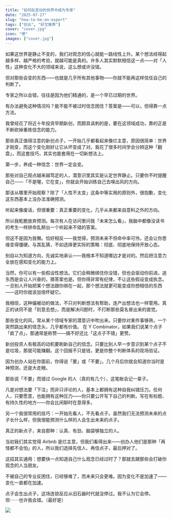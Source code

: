 ```yaml
---
title: "如何在变动的世界中成为专家"
date: "2025-07-27"
slug: "how-to-be-an-expert"
tags: ["创业", "好文推荐"]
cover: "cover.jpg"
icon: "😎"
images: ["cover.jpg"]
---
```

如果这世界是静止不变的，我们对观念的信心就能一路线性上升。某个想法经得起越多样、越严格的考验，就越可能是真的。许多人其实默默相信这一点——对「人性」这种变化不大的领域来说，这么想或许没错。



但对那些会变的东西——也就是几乎所有其他事物——你就不能再这样信任自己的判断了。



专家之所以会错，往往是因为他们精通的，是一个早已过期的世界。



有办法避免这种情况吗？能不能不被过时信念困住？答案是——可以，但得靠一点方法。



我曾经花了将近十年投资早期新创，而颇具讽刺的是，要在这领域成功，靠的正是不断砍掉重练信念的能力。



那些真正值得注意的新创点子，一开始几乎都看起来像烂主意，原因很简单：世界才刚变，而这个变化刚好让它从坏变成了对。我花了很多时间学会分辨这种「翻盘」，而这套技巧，其实也能套用在一切新想法上。



第一步，养成一种信念：世界一定会变。



那些对自己观点越来越笃定的人，潜意识里其实是认定世界静止。只要你不时提醒自己——「不是喔，它在变」，你就会开始训练自己去嗅出风的方向。



那该从哪里开始观察？除了「人性不太变」这条中等实用的原则外，很抱歉，变化这东西基本上没办法准确预测。



听起来像废话，但很重要：真正重要的变化，几乎从来都来自意料之外的方向。



所以我乾脆放弃预测。每次有人在访问里问我「未来怎么看」，我脑中都像没读书的考生一样拼命乱掰出一个听起来不错的答案。



但这不是因为我懒。恰好相反——我觉得，预测未来不但命中率可怜，还会让你思维变得僵硬。与其乱猜，不如选择更实际的策略：彻底、彻底地保持开放心态。



别自以为知道方向，先诚实地承认——我根本不知道哪边才是对的。然后把注意力全放在感知变化的能力上。



当然，你可以有一些假设性想法。它们会稍微绑住你没错，但也会驱动你前进。追东西是会让人兴奋的，猜答案也是。但你得非常有纪律，不让这些假设变成执念。
一旦别人开始把某个想法跟你绑在一起，那个想法就更可能变成你想相信的东西——这时你就该加倍怀疑它。



我相信，这种偏被动的做法，不只对判断想法有帮助，连产出想法也一样管用。真正的诀窍不是「刻意去想」，而是解决问题时，不打断那些莫名冒出来的直觉。



那些变化的风，常从某个领域专家的潜意识中吹出来。只要你对某件事够熟，一个突然跳出来的怪念头，几乎都有价值。
在 Y Combinator，如果我们说某个点子「疯了点」，那通常是称赞——搞不好还比「这点子不错」更赞。



新创投资人有极高的动机要刷新自己的信念。只要比别人早一步意识到某个点子不是垃圾，那就可能赚翻。这个回报不只是钱，更是你整个判断体系的现场验证。



因为创办人站在你面前，你得说「要」或「不要」，几个月后你就会知道你当时是神预测，还是大走眼。



那些说「不要」而错过 Google 的人（真的有几个），这笔帐会记一辈子。



凡是对想法要「下注」而非只评论的人，基本上都拥有这种自我纠错压力。任何人，只要愿意，也能拥有这种压力——你只要公开写下自己的判断。写在有标题、有持久性的地方——你会比闲聊时在意得多。



另一个我很常用的技巧：一开始先看人，不先看点子。虽然我们无法预测未来的点子长什么样，但我很能预测什么样的人会生出未来的点子。



真正的新点子，来自那种：认真、有劲、脑袋够独立的人。



当初我们其实觉得 Airbnb 是烂主意，但我们看得出来——创办人他们是那种「再怪都不会怕」的人，所以我们选择先信人、再信点子，最后押对了。



这招其实通用：想要快一点知道自己什么观念已经过时了？那就去跟那些会打破你观念的人当朋友。



不被自己的专业反困住，已经够难了，而未来只会更难。因为变化不是加速了——变化一直都在加速。



点子会生出点子，这场连锁反应从旧石器时代就没停过。我不认为它会停。
但⋯⋯也许我会错。（最好是）




![](https://prod-files-secure.s3.us-west-2.amazonaws.com/112d0858-5090-4d34-a606-b75eb8d65fd2/46476355-9cf3-4e99-9b7a-3531bc426380/1000202064.png?X-Amz-Algorithm=AWS4-HMAC-SHA256&X-Amz-Content-Sha256=UNSIGNED-PAYLOAD&X-Amz-Credential=ASIAZI2LB466Q3JTDGG3%2F20250905%2Fus-west-2%2Fs3%2Faws4_request&X-Amz-Date=20250905T133635Z&X-Amz-Expires=3600&X-Amz-Security-Token=IQoJb3JpZ2luX2VjEA0aCXVzLXdlc3QtMiJHMEUCIQDRSqLmnLrACCjUSqplUV7X6KJFd4YGClPtV24QuPaMgQIgPamo7kKm61pufqfDnbZEOFznClOcrNQ2qKs%2FwU1bsDsq%2FwMIdhAAGgw2Mzc0MjMxODM4MDUiDMgyrVZRaeKh46QQByrcA9G%2FnF3dfVTrNPbBZChSuzfcZZ3IGhu1yYyHKAdB879Nzqy4r6Dn%2F5COpTFwqOGDuiSwTMj8nOe%2FwW%2B3WyTBiDI3rWvOuwffcNNYYtRmcpJ6PMibpvqFuH%2Bj91bJxxx5Og2fC4tkkkIhWR201AFiVR0GkcT%2FCe44zEUx78pdFpNttLxEUtmwZxV6gN%2FKm58QwNulmhHM4E4Q2a4ZpQsYu1UofsmrfRSVGA5A4u1mBptQhr80TDhqXUo%2BXz8uzkoqjAOWzRar7kF8WhzWQ4CctgQukO7AHTJGCU4RP0DbbtKtaMupPvSac06ilxlBVJqLpnrLmaqqyHzgax%2B56mIQkLOjPEXmPydsyMq41td53hTR2MOzzrlkr5%2FbM9wDqPVLLX4hiSuz1eSbxYIAuzIan4s4EcFYcO81UkZ3zwxuch0rOMw9ZS1nKlfOjKKh8SBFtZGh5pZ6Fu2Pte1INB54W%2Bop%2BCPRMVBN284jOIlZaNxKDuqw5h7N9kjINFSpp%2BiNQrGIwkTzCj3kF04zDF0fh15aoKxjGshpgMtPAul2Z%2F1nw2HgOkwiH%2BGxCUXf4zesmyBxVx6DlcvUL4%2BQotbNnwg%2BXFqHmuWqbkO99kCJ3JvuOpVjEXr3ZJMb%2FtLLMJm268UGOqUBFCoTfOpqm8ye8YsWy7VgrzlA1soBxR%2B1x5lA826xggUPHoVsKKPFH2bYEgborKejbeivO5PeIuoXk%2Fyiaci3NEVYbwJIcQH54EHyOj0Nox2q9kLkMcPZS%2FyLgmFzfHTJ06yYTkCcTVlOdxsHp5Xb4xzygwO27PbFoenv%2BX%2BSNUM8Hjn5enE7pcWAKu%2BIJyOfuPbzm5gCWibLNiWtyXYbiNm5Tysm&X-Amz-Signature=823bd433ee8b7e3b6f132781264cfcfaa061f931f11446c70a2721ad1b805a82&X-Amz-SignedHeaders=host&x-amz-checksum-mode=ENABLED&x-id=GetObject)


